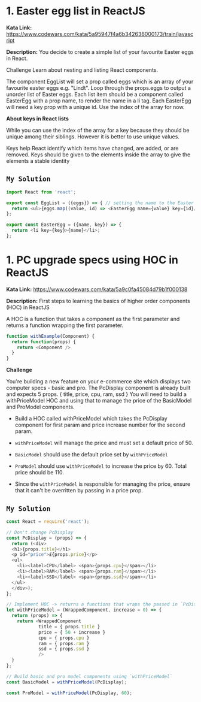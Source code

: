 # 1. Easter egg list in ReactJS

**Kata Link:** https://www.codewars.com/kata/5a95947f4a6b342636000173/train/javascript

**Description:** You decide to create a simple list of your favourite Easter eggs in React.

Challenge
Learn about nesting and listing React components.

The component EggList will set a prop called eggs which is an array of your favourite easter eggs e.g. "Lindt".
Loop through the props.eggs to output a unorder list of Easter eggs.
Each list item should be a component called EasterEgg with a prop name, to render the name in a li tag.
Each EasterEgg will need a key prop with a unique id. Use the index of the array for now.

**About keys in React lists**

While you can use the index of the array for a key because they should be unique among their siblings. However it is better to use unique values.

Keys help React identify which items have changed, are added, or are removed. Keys should be given to the elements inside the array to give the elements a stable identity

## `My Solution`
```JavaScript
import React from 'react';

export const EggList = ({eggs}) => { // setting the name to the Easter Egg component
  return <ul>{eggs.map((value, id) => <EasterEgg name={value} key={id}/>)}</ul>;
};

export const EasterEgg = ({name, key}) => {
  return <li key={key}>{name}</li>;
};
```

# 1. PC upgrade specs using HOC in ReactJS

**Kata Link:** https://www.codewars.com/kata/5a9c0fa45084d79b1f000138

**Description:** First steps to learning the basics of higher order components (HOC) in ReactJS

A HOC is a function that takes a component as the first parameter and returns a function wrapping the first parameter.

```JavaScript
function withExample(Component) {
  return function(props) {
    return <Component />
  }
}
```
**Challenge**

You're building a new feature on your e-commerce site which displays two computer specs - basic and pro.
The PcDisplay component is already built and expects 5 props. { title, price, cpu, ram, ssd }
You will need to build a withPriceModel HOC and using that to manage the price of the BasicModel and ProModel components.

* Build a HOC called withPriceModel which takes the PcDisplay component for first param and price increase number for the second param.

* `withPriceModel` will manage the price and must set a default price of 50.

* `BasicModel` should use the default price set by `withPriceModel`

* `ProModel` should use `withPriceModel` to increase the price by 60. Total price should be 110.

* Since the `withPriceModel` is responsible for managing the price, ensure that it can't be overritten by passing in a price prop.

## `My Solution`
```JavaScript
const React = require('react');

// Don't change PcDisplay
const PcDisplay = (props) => {
  return (<div>
  <h1>{props.title}</h1>
  <p id="price">£{props.price}</p>
  <ul>
    <li><label>CPU</label> <span>{props.cpu}</span></li>
    <li><label>RAM</label> <span>{props.ram}</span></li>
    <li><label>SSD</label> <span>{props.ssd}</span></li>
  </ul>
  </div>);
};

// Implement HOC -> returns a functions that wraps the passed in `PcDisplay` component
let withPriceModel = (WrappedComponent, increase = 0) => {
  return (props) => {
    return <WrappedComponent
            title = { props.title }
            price = { 50 + increase }
            cpu = { props.cpu }
            ram = { props.ram }
            ssd = { props.ssd }
            />
  }
};

// Build basic and pro model components using `withPriceModel`
const BasicModel = withPriceModel(PcDisplay);

const ProModel = withPriceModel(PcDisplay, 60);
```
